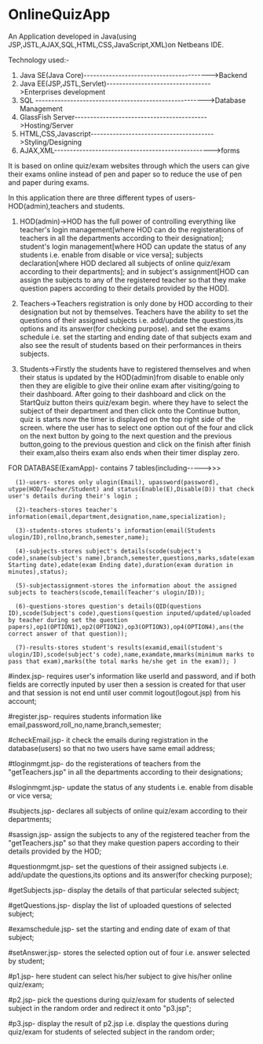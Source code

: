 # OnlineQuizApp
An Application developed in Java(using JSP,JSTL,AJAX,SQL,HTML,CSS,JavaScript,XML)on Netbeans IDE.

Technology used:-
1) Java SE(Java Core)---------------------------------------->Backend
2) Java EE(JSP,JSTL,Servlet)--------------------------------->Enterprises development
3) SQL ------------------------------------------------------>Database Management
4) GlassFish Server------------------------------------------>Hosting/Server 
5) HTML,CSS,Javascript--------------------------------------->Styling/Designing
6) AJAX,XML-------------------------------------------------->forms

It is based on online quiz/exam websites through which the users can give their exams online instead of pen and paper so to reduce the use of pen and paper during exams.

In this application there are three different types of users-HOD(admin),teachers and students.

1) HOD(admin)->HOD has the full power of controlling everything like teacher's login management[where HOD can do the registerations of teachers in all the departments according to their designation];
student's login management[where HOD can update the status of any students i.e. enable from disable or vice versa];
subjects declaration[where HOD declared all subjects of online quiz/exam according to their departments];
and in subject's assignment[HOD can assign the subjects to any of the registered teacher so that they make question papers according to their details provided by the HOD].

1) Teachers->Teachers registration is only done by HOD according to their designation but not by themselves.
Teachers have the ability to set the questions of their assigned subjects i.e. add/update the questions,its options and its answer(for checking purpose).
and set the exams schedule i.e. set  the starting and ending date of that subjects exam and also see the result of students based on their performances in theirs subjects.

3) Students->Firstly the students have to registered themselves and when their status is updated by the HOD(admin)from disable to enable only then they are eligible to give their online exam after visiting/going to their dashboard.
After going to their dashboard and click on the StartQuiz button theirs quiz/exam begin. 
where they have to select the subject of their department and then click onto the Continue button, 
quiz is starts now the timer is displayed on the top right side of the screen.
where the user has to select one option out of the four and click on the next button by going to the next question
and the previous button,going to the previous question and click on the finish after finish their exam,also theirs exam also ends when their timer display zero.

FOR DATABASE(ExamApp)- contains 7 tables(including----->>>

      (1)-users- stores only ulogin(Email), upassword(password), utype(HOD/Teacher/Student) and status(Enable(E),Disable(D)) that check user's details during their's login ;
 
      (2)-teachers-stores teacher's information(email,department,designation,name,specialization);
 
      (3)-students-stores students's information(email(Students ulogin/ID),rollno,branch,semester,name);
 
      (4)-subjects-stores subject's details(scode(subject's code),sname(subject's name),branch,semester,questions,marks,sdate(exam Starting date),edate(exam Ending date),duration(exam duration in minutes),status);
 
      (5)-subjectassignment-stores the information about the assigned subjects to teachers(scode,temail(Teacher's ulogin/ID));
 
      (6)-questions-stores question's details(QID(questions ID),scode(Subject's code),questions(question inputed/updated/uploaded by teacher during set the question papers),op1(OPTION1),op2(OPTION2),op3(OPTION3),op4(OPTION4),ans(the correct answer of that question));
 
      (7)-results-stores student's results(examid,email(student's ulogin/ID),scode(subject's code),name,examdate,mmarks(minimum marks to pass that exam),marks(the total marks he/she get in the exam)); )
 
  
#index.jsp- requires user's information like userId and password, and if both fields are correctly inputed by user then a session is created for that user and that session is not end until user commit logout(logout.jsp) from his account;

#register.jsp- requires students information like email,password,roll_no,name,branch,semester;

#checkEmail.jsp- it check the emails during registration in the database(users) so that no two users have same email address; 

#tloginmgmt.jsp- do the registerations of teachers from the "getTeachers.jsp" in all the departments according to their designations;  
 
 #sloginmgmt.jsp- update the status of any students i.e. enable from disable or vice versa;
 
 #subjects.jsp- declares all subjects of online quiz/exam according to their departments;
 
 #sassign.jsp- assign the subjects to any of the registered teacher from the "getTeachers.jsp" so that they make question papers according to their details provided by the HOD;

 #questionmgmt.jsp- set the questions of their assigned subjects i.e. add/update the questions,its options and its answer(for checking purpose);
 
 #getSubjects.jsp- display the details of that particular selected subject;
 
 #getQuestions.jsp- display the list of uploaded questions of selected subject; 
 
 #examschedule.jsp- set the starting and ending date of exam of that subject;
 
 #setAnswer.jsp- stores the selected option out of four i.e. answer selected by student;
 
 #p1.jsp- here student can select his/her subject to give his/her online quiz/exam;
 
 #p2.jsp- pick the questions during quiz/exam for students of selected subject in the random order and redirect it onto "p3.jsp"; 
 
 #p3.jsp- display the result of p2.jsp i.e. display the questions during quiz/exam for students of selected subject in the random order;
 
 
 
 
 
 
 
 
 
